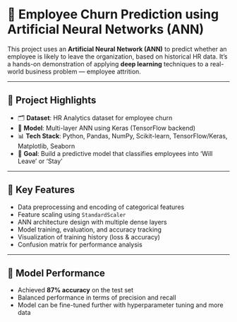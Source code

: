 # 🧠 Employee Churn Prediction using Artificial Neural Networks (ANN)

This project uses an **Artificial Neural Network (ANN)** to predict whether an employee is likely to leave the organization, based on historical HR data. It’s a hands-on demonstration of applying **deep learning** techniques to a real-world business problem — employee attrition.

---

## 📌 Project Highlights

- 🗂 **Dataset**: HR Analytics dataset for employee churn
- 🧠 **Model**: Multi-layer ANN using Keras (TensorFlow backend)
- 📊 **Tech Stack**: Python, Pandas, NumPy, Scikit-learn, TensorFlow/Keras, Matplotlib, Seaborn
- 🎯 **Goal**: Build a predictive model that classifies employees into ‘Will Leave’ or ‘Stay’

---

## 🚀 Key Features

- Data preprocessing and encoding of categorical features
- Feature scaling using `StandardScaler`
- ANN architecture design with multiple dense layers
- Model training, evaluation, and accuracy tracking
- Visualization of training history (loss & accuracy)
- Confusion matrix for performance analysis

---

## 🧪 Model Performance

- Achieved **87% accuracy** on the test set  
- Balanced performance in terms of precision and recall  
- Model can be fine-tuned further with hyperparameter tuning and more data




